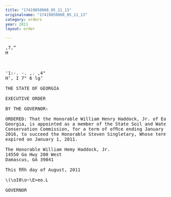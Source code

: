 ```yaml
---
title: "17419850008_05_11_13"
originalname: "17419850008_05_11_13"
category: orders
year: 2011
layout: order

---
```

<pre>
,7,“
H

     

'1:-. -. ,. ,4"
H‘, I 7" 6 lg’

THE STATE OF GEORGIA

EXECUTIVE ORDER

BY THE GOVERNOR:

ORDERED: That the Honorable William Henry Haddock, Jr. of Early County,
Georgia, is appointed as a member of the State Soil and Water
Conservation Commission, for a term of ofﬁce ending January 1,
2016, to succeed the Honorable Steven Singletary, Whose term
expired on January 1, 2011.

The Honorable William Hemy Haddock, Jr.
14550 Ga Hwy 200 West
Damascus, GA 39841

This ﬁﬁh day of August, 2011

\(\oI0\o~\E>eo.L

GOVERNOR

</pre>
